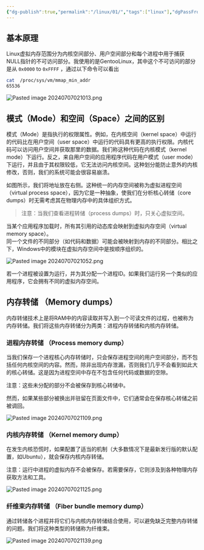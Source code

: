 ```yaml
---
{"dg-publish":true,"permalink":"/linux/01/","tags":["linux"],"dgPassFrontmatter":true}
---
```




## 基本原理

Linux虚拟内存范围分为内核空间部分、用户空间部分和每个进程中用于捕获NULL指针的不可访问部分。我使用的是GentooLinux，其中这个不可访问的部分是从 `0x0000` to `0xFFFF` ，通过以下命令可以看出

```bash
cat  /proc/sys/vm/mmap_min_addr
65536
```

![Pasted image 20240707021013.png](/img/user/Linux/assert/Pasted%20image%2020240707021013.png)

## 模式（Mode）和空间（Space）之间的区别

模式（Mode）是指执行的权限属性。例如，在内核空间（kernel space）中运行的代码比在用户空间（user space）中运行的代码具有更高的执行权限。内核代码可以访问用户空间并获取那里的数据。我们称这种代码在内核模式（kernel mode）下运行。反之，来自用户空间的应用程序代码在用户模式（user mode）下运行，并且由于其权限较低，它无法访问内核空间。这种划分能防止意外的内核修改，否则，我们的系统可能会很容易崩溃。

如图所示，我们将地址放在右侧。这种统一的内存空间被称为虚拟进程空间（virtual process space），因为它是一种抽象，使我们在分析核心转储（core dumps）时无需考虑其在物理内存中的具体组织方式。

> 注意：当我们查看进程转储（process dumps）时，只关心虚拟空间。

当某个应用程序加载时，所有其引用的动态库会映射到虚拟内存空间（virtual memory space）。  
同一个文件的不同部分（如代码和数据）可能会被映射到内存的不同部分。相比之下，Windows中的模块在虚拟内存空间中是按顺序组织的。

![Pasted image 20240707021052.png](/img/user/Linux/assert/Pasted%20image%2020240707021052.png)

若一个进程被设置为运行，并为其分配一个进程ID。如果我们运行另一个类似的应用程序，它会拥有不同的虚拟内存空间。

## 内存转储 （Memory dumps）

内存转储技术上是将RAM中的内容读取并写入到一个可读文件的过程，也被称为内存转储。我们将这些内存转储分为两类：进程内存转储和内核内存转储。


### 进程内存转储 （Process memory dump）

当我们保存一个进程核心内存转储时，只会保存进程空间的用户空间部分，而不包括任何内核空间的内容。然而，除非出现内存泄漏，否则我们几乎不会看到如此大的核心转储。这是因为进程空间中存在不包含任何代码或数据的空隙。

注意：这些未分配的部分不会被保存到核心转储中。

然而，如果某些部分被换出并驻留在页面文件中，它们通常会在保存核心转储之前被调回。

![Pasted image 20240707021109.png](/img/user/Linux/assert/Pasted%20image%2020240707021109.png)

### 内核内存转储 （Kernel memory dump）

在发生内核恐慌时，如果配置了适当的机制（大多数情况下是最新发行版的默认配置，如Ubuntu），就会保存内核内存转储。

注意：运行中进程的虚拟内存不会被保存。若需要保存，它则涉及到各种物理内存获取方法和工具。

![Pasted image 20240707021125.png](/img/user/Linux/assert/Pasted%20image%2020240707021125.png)
### 纤维束内存转储 （Fiber bundle memory dump）

通过转储各个进程并将它们与内核内存转储结合使用，可以避免缺乏完整内存转储的问题。我们将这种类型的转储称为纤维束。

![Pasted image 20240707021139.png](/img/user/Linux/assert/Pasted%20image%2020240707021139.png)